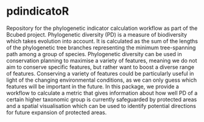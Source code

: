 # pdindicatoR
Repository for the phylogenetic indicator calculation workflow as part of the Bcubed project. 
Phylogenetic diversity (PD) is a measure of biodiversity which takes evolution into account. It is calculated as the sum of the lengths of the phylogenetic tree branches representing the minimum tree-spanning path among a group of species.
Phylogenetic diversity can be used in conservation planning to maximise a variety of features, meaning we do not aim to conserve specific features, but rather want to boost a diverse range of features. Conserving a variety of features could be particularly useful in light of the changing environmental conditions, as we can only guess which features will be important in the future.
In this package, we provide a workflow to calculate a metric that gives information about how well PD of a certain higher taxonomic group is currently safeguarded by protected areas and a spatial visualisation which can be used to identify potential directions for future expansion of protected areas.
